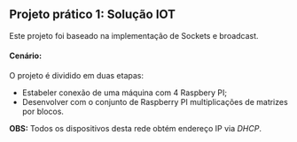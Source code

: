 ## **Projeto prático 1:** Solução IOT

Este projeto foi baseado na implementação de Sockets e broadcast.

#### Cenário:
O projeto é dividido em duas etapas:
* Estabeler conexão de uma máquina com 4 Raspbery PI;
* Desenvolver com o conjunto de Raspberry PI multiplicações de matrizes por blocos.


**OBS:**  Todos os dispositivos desta rede obtém  endereço IP via *DHCP*.
         